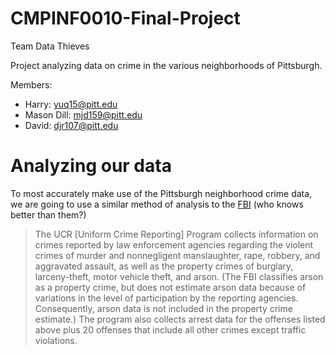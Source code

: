 # CMPINF0010-Final-Project
Team Data Thieves

Project analyzing data on crime in the various neighborhoods of Pittsburgh.

Members:
- Harry: yuq15@pitt.edu
- Mason Dill: mjd159@pitt.edu
- David: djr107@pitt.edu


# Analyzing our data
To most accurately make use of the Pittsburgh neighborhood crime data, we are going to use a similar method of analysis to the [FBI](https://www.fbi.gov/news/pressrel/press-releases/fbi-releases-2018-crime-statistics) (who knows better than them?)

>The UCR [Uniform Crime Reporting] Program collects information on crimes reported by law enforcement agencies regarding the violent crimes of murder and nonnegligent manslaughter, rape, robbery, and aggravated assault, as well as the property crimes of burglary, larceny-theft, motor vehicle theft, and arson. (The FBI classifies arson as a property crime, but does not estimate arson data because of variations in the level of participation by the reporting agencies. Consequently, arson data is not included in the property crime estimate.) The program also collects arrest data for the offenses listed above plus 20 offenses that include all other crimes except traffic violations.

